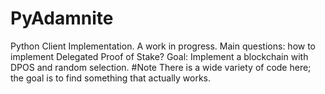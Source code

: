 # PyAdamnite
Python Client Implementation. A work in progress. Main questions: how to implement Delegated Proof of Stake?
Goal: Implement a blockchain with DPOS and random selection.
#Note
There is a wide variety of code here; the goal is to find something that actually works.
